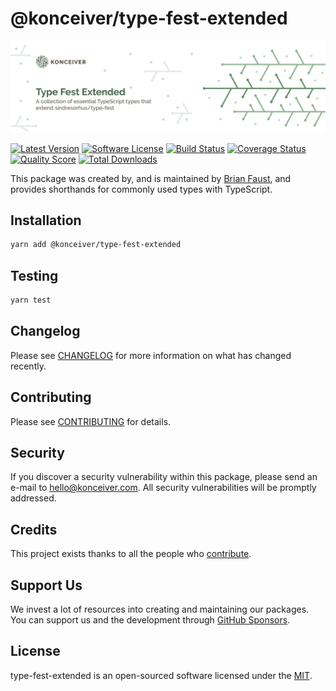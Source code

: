 # @konceiver/type-fest-extended

<p align="center"><img src="./banner.png" /></p>

[![Latest Version](https://badgen.net/npm/v/@konceiver/type-fest-extended)](https://npmjs.com/package/@konceiver/type-fest-extended)
[![Software License](https://badgen.net/npm/license/@konceiver/type-fest-extended)](https://npmjs.com/package/@konceiver/type-fest-extended)
[![Build Status](https://img.shields.io/github/workflow/status/konceiver/type-fest-extended/run-tests?label=tests)](https://github.com/konceiver/type-fest-extended/actions?query=workflow%3Arun-tests+branch%3Amaster)
[![Coverage Status](https://badgen.net/codeclimate/coverage/konceiver/type-fest-extended)](https://codeclimate.com/github/konceiver/type-fest-extended)
[![Quality Score](https://badgen.net/codeclimate/maintainability/konceiver/type-fest-extended)](https://codeclimate.com/github/konceiver/type-fest-extended)
[![Total Downloads](https://badgen.net/npm/dt/@konceiver/type-fest-extended)](https://npmjs.com/package/@konceiver/type-fest-extended)

This package was created by, and is maintained by [Brian Faust](https://github.com/faustbrian), and provides shorthands for commonly used types with TypeScript.

## Installation

```bash
yarn add @konceiver/type-fest-extended
```

## Testing

```bash
yarn test
```

## Changelog

Please see [CHANGELOG](CHANGELOG.md) for more information on what has changed recently.

## Contributing

Please see [CONTRIBUTING](CONTRIBUTING.md) for details.

## Security

If you discover a security vulnerability within this package, please send an e-mail to hello@konceiver.com. All security vulnerabilities will be promptly addressed.

## Credits

This project exists thanks to all the people who [contribute](../../contributors).

## Support Us

We invest a lot of resources into creating and maintaining our packages. You can support us and the development through [GitHub Sponsors](https://github.com/sponsors/faustbrian).

## License

type-fest-extended is an open-sourced software licensed under the [MIT](LICENSE.md).
